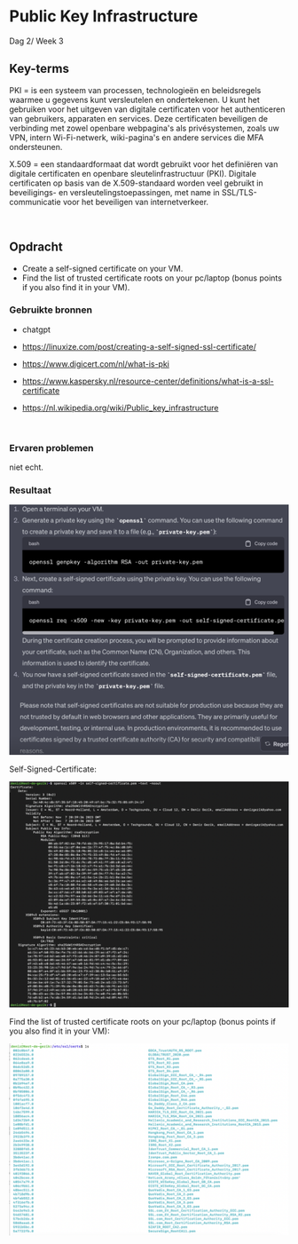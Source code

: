 # Public Key Infrastructure

Dag 2/ Week 3

## Key-terms
PKI = is een systeem van processen, technologieën en beleidsregels waarmee u gegevens kunt versleutelen en ondertekenen. U kunt het gebruiken voor het uitgeven van digitale certificaten voor het authenticeren van gebruikers, apparaten en services. Deze certificaten beveiligen de verbinding met zowel openbare webpagina's als privésystemen, zoals uw VPN, intern Wi-Fi-netwerk, wiki-pagina's en andere services die MFA ondersteunen.

X.509 = een standaardformaat dat wordt gebruikt voor het definiëren van digitale certificaten en openbare sleutelinfrastructuur (PKI). Digitale certificaten op basis van de X.509-standaard worden veel gebruikt in beveiligings- en versleutelingstoepassingen, met name in SSL/TLS-communicatie voor het beveiligen van internetverkeer.

<br>

## Opdracht

- Create a self-signed certificate on your VM.
- Find the list of trusted certificate roots on your pc/laptop (bonus points if you also find it in your VM).


### Gebruikte bronnen

- chatgpt

- https://linuxize.com/post/creating-a-self-signed-ssl-certificate/

- https://www.digicert.com/nl/what-is-pki

- https://www.kaspersky.nl/resource-center/definitions/what-is-a-ssl-certificate

- https://nl.wikipedia.org/wiki/Public_key_infrastructure


<br>

### Ervaren problemen

niet echt.

### Resultaat

![Alt text](../00_includes/openssl.png)

Self-Signed-Certificate:

![Alt text](../00_includes/Self-Signed-Certificate.png)

Find the list of trusted certificate roots on your pc/laptop (bonus points if you also find it in your VM):

![Alt text](../00_includes/:etc:ssl:certs.png)

